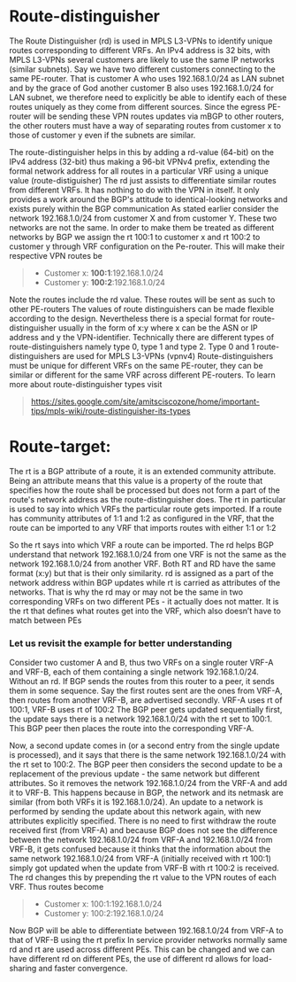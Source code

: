 # Route-distinguisher
The Route Distinguisher (rd) is used in MPLS L3-VPNs to identify unique routes corresponding to different VRFs. An IPv4 address is 32 bits, with MPLS L3-VPNs several customers are likely to use the same IP networks (similar subnets). 
Say we have two different customers connecting to the same PE-router. That is customer A who uses 192.168.1.0/24 as LAN subnet and by the grace of God another customer B also uses 192.168.1.0/24 for LAN subnet, we therefore need to explicitly be able to identify each of these routes uniquely as they come from different sources. Since the egress PE-router will be sending these VPN routes updates via mBGP to other routers, the other routers must have a way of separating routes from customer x to those of customer y even if the subnets are similar. 
<p>The route-distinguisher helps in this by adding a rd-value (64-bit) on the IPv4 address (32-bit) thus making a 96-bit VPNv4 prefix, extending the formal network  address for all routes in a particular VRF using a unique value (route-distiguisher)
The rd just assists to differentiate similar routes from different VRFs. It has nothing to do with the VPN in itself. It only provides a work around the BGP's attitude to identical-looking networks and exists purely within the BGP communication
As stated earlier consider the network 192.168.1.0/24 from customer X and from customer Y. These two networks are not the same. In order to make them be treated as different networks by BGP we assign the rt 100:1 to customer x and rt 100:2 to customer y through VRF configuration on the Pe-router. This will make their respective VPN routes be</p>  

> - Customer x: **100:1**:192.168.1.0/24   
> - Customer y: **100:2**:192.168.1.0/24  

Note the routes include the rd value. These routes will be sent as such to other PE-routers
The values of route distinguishers can be made flexible according to the design.
Nevertheless there is a special format for route-distinguisher usually in the form of x:y where x can be the ASN or IP address and y the VPN-identifier.
Technically there are different types of route-distinguishers namely type 0, type 1 and type 2.
Type 0 and 1 route-distinguishers are used for MPLS L3-VPNs (vpnv4)
Route-distinguishers must be unique for different VRFs on the same PE-router, they can be similar or different for the same VRF across different PE-routers.
To learn more about route-distinguisher types visit  
> https://sites.google.com/site/amitsciscozone/home/important-tips/mpls-wiki/route-distinguisher-its-types


# Route-target:
The rt is a BGP attribute of a route, it is an extended community attribute. Being an attribute means that this value is a property of the route that specifies how the route shall be processed but does not form a part of the route's network address as the route-distinguisher does.
The rt in particular is used to say into  which VRFs the particular route gets imported. If a route has community attributes of 1:1 and 1:2 as configured in the VRF, that the route can be imported to any  VRF that imports routes with either 1:1 or 1:2


So the rt says into which VRF a route can be imported.  The rd helps BGP understand that network 192.168.1.0/24 from one VRF is not the same  as the network 192.168.1.0/24 from another VRF. Both RT and RD have the same format (x:y) but that is their only similarity. rd is assigned as a part of the network address within BGP updates while  rt is carried as attributes of the networks. That is why the rd may or may not be the same in two corresponding VRFs on two different PEs - it actually does not matter. It is the rt that defines what routes get into the VRF, which also doesn’t have to match between PEs

### Let us revisit the example for better understanding

Consider two customer A and B, thus two VRFs on a single router VRF-A and VRF-B, each of them containing a single network 192.168.1.0/24.
Without an rd. If BGP sends the routes from this router to a peer, it sends them in  some sequence.
Say the first routes sent are the ones from  VRF-A, then routes from another VRF-B, are advertised secondly.
VRF-A uses rt of 100:1, VRF-B uses rt of 100:2
The BGP peer gets updated sequentially first, the update says there is a network 192.168.1.0/24 with the rt set to 100:1.
This BGP peer then places the route into the  corresponding VRF-A.  
<p>Now, a second update comes in (or a second entry  from the single update is processed), and it says that  there is the same network 192.168.1.0/24  with the rt set to 100:2.  The BGP peer then considers the second  update to be a  replacement of the previous update - the same network  but different attributes. So it removes the network 192.168.1.0/24  from the VRF-A and add it to VRF-B.
This happens because in BGP, the network and its netmask are similar (from both VRFs it is 192.168.1.0/24). An update to a network is performed by sending the update about this network again, with new  attributes explicitly specified. There is no need to first withdraw the route received first (from VRF-A) and because BGP does not see the difference between the network  192.168.1.0/24 from VRF-A and 192.168.1.0/24 from VRF-B, it gets confused because it  thinks that the information about the same network  192.168.1.0/24 from VRF-A (initially received with rt 100:1) simply got updated when the update from VRF-B with rt 100:2 is received.
The rd changes this by prepending the rt value to the VPN routes of each VRF. Thus routes become</p>  

> - Customer x: 100:1:192.168.1.0/24
> - Customer y: 100:2:192.168.1.0/24  

Now BGP will be able to differentiate between 192.168.1.0/24 from VRF-A to that of VRF-B using the rt prefix
In service provider networks normally same rd and rt are used across different PEs. This can be changed and we can have different rd on different PEs, the use of different rd allows for load-sharing and faster convergence.
